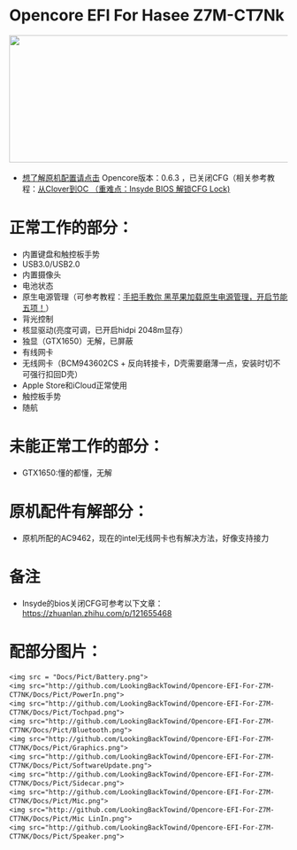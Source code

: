 # Opencore EFI For Hasee Z7M-CT7Nk
<img src="https://github.com/LookingBackTowind/Opencore-EFI-For-Z7M-CT7NK/blob/master/Docs/Pict/Hasee.png" width = "800" height = "230"/>

- [想了解原机配置请点击](http://detail.zol.com.cn/notebook/index1278707.shtml)
Opencore版本：0.6.3 ，已关闭CFG（相关参考教程：[从Clover到OC （重难点：Insyde BIOS 解锁CFG Lock)](https://zhuanlan.zhihu.com/p/121655468)

# 正常工作的部分：
- 内置键盘和触控板手势
- USB3.0/USB2.0
- 内置摄像头
- 电池状态
- 原生电源管理（可参考教程：[手把手教你 黑苹果加载原生电源管理，开启节能五项！](https://macx.top/8842.html)）
- 背光控制
- 核显驱动(亮度可调，已开启hidpi 2048m显存）
- 独显（GTX1650）无解，已屏蔽
- 有线网卡
- 无线网卡（BCM943602CS + 反向转接卡，D壳需要磨薄一点，安装时切不可强行扣回D壳）
- Apple Store和iCloud正常使用
- 触控板手势
- 随航

# 未能正常工作的部分：
- GTX1650:懂的都懂，无解

# 原机配件有解部分：
- 原机所配的AC9462，现在的intel无线网卡也有解决方法，好像支持接力

# 备注
- Insyde的bios关闭CFG可参考以下文章：https://zhuanlan.zhihu.com/p/121655468
# 配部分图片：
    <img src = "Docs/Pict/Battery.png">
    <img src="http://github.com/LookingBackTowind/Opencore-EFI-For-Z7M-CT7NK/Docs/Pict/PowerIn.png">
    <img src="http://github.com/LookingBackTowind/Opencore-EFI-For-Z7M-CT7NK/Docs/Pict/Tochpad.png">
    <img src="http://github.com/LookingBackTowind/Opencore-EFI-For-Z7M-CT7NK/Docs/Pict/Bluetooth.png">
    <img src="http://github.com/LookingBackTowind/Opencore-EFI-For-Z7M-CT7NK/Docs/Pict/Graphics.png">
    <img src="http://github.com/LookingBackTowind/Opencore-EFI-For-Z7M-CT7NK/Docs/Pict/SoftwareUpdate.png">
    <img src="http://github.com/LookingBackTowind/Opencore-EFI-For-Z7M-CT7NK/Docs/Pict/Sidecar.png">
    <img src="http://github.com/LookingBackTowind/Opencore-EFI-For-Z7M-CT7NK/Docs/Pict/Mic.png">  
    <img src="http://github.com/LookingBackTowind/Opencore-EFI-For-Z7M-CT7NK/Docs/Pict/Mic LinIn.png">
    <img src="http://github.com/LookingBackTowind/Opencore-EFI-For-Z7M-CT7NK/Docs/Pict/Speaker.png">




